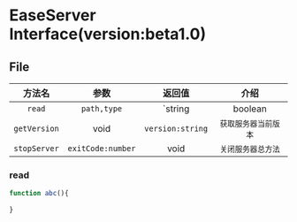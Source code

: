 # EaseServer Interface(version:beta1.0)
## File
|方法名|参数|返回值|介绍|
|:---:|:---:|:---:|:---:|
|`read`|`path,type`|`string|boolean|object`|`读取指定路径的文件或文件夹`|
|`getVersion`|void|`version:string`|`获取服务器当前版本`|
|`stopServer`|`exitCode:number`|void|`关闭服务器总方法`|

### read
```javascript
function abc(){
  
}

```
